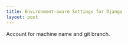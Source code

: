 ```yaml
---
title: Environment-aware Settings for Django
layout: post
---
```


Account for machine name and git branch.
